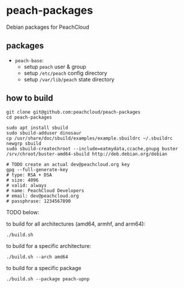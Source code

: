 # peach-packages

Debian packages for PeachCloud

## packages

- `peach-base`:
  - setup `peach` user & group
  - setup `/etc/peach` config directory
  - setup `/var/lib/peach` state directory

## how to build

```shell
git clone git@github.com:peachcloud/peach-packages
cd peach-packages

sudo apt install sbuild
sudo sbuild-adduser dinosaur
cp /usr/share/doc/sbuild/examples/example.sbuildrc ~/.sbuildrc
newgrp sbuild
sudo sbuild-createchroot --include=eatmydata,ccache,gnupg buster /srv/chroot/buster-amd64-sbuild http://deb.debian.org/debian

# TODO create an actual dev@peachcloud.org key
gpg --full-generate-key
# type: RSA + DSA
# size: 4096
# valid: always
# name: PeachCloud Developers
# email: dev@peachcloud.org
# passphrase: 1234567890
```

TODO below:

to build for all architectures (amd64, armhf, and arm64):

```shell
./build.sh
```

to build for a specific architecture:

```shell
./build.sh --arch amd64
```

to build for a specific package

```
./build.sh --package peach-upnp
```
